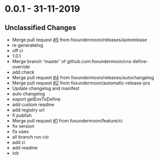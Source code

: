 # 0.0.1 - 31-11-2019

## Unclassified Changes

- Merge pull request [#5](https://github.com/foxundermoon/cra-define-override/issues5) from foxundermoon/releases/autorelease
- re generatelog
- off ci
- 1.0.1
- Merge branch 'master' of github.com:foxundermoon/cra-define-override
- add check
- Merge pull request [#4](https://github.com/foxundermoon/cra-define-override/issues4) from foxundermoon/releases/autochangelog
- Merge pull request [#2](https://github.com/foxundermoon/cra-define-override/issues2) from foxundermoon/automatic-release-prs
- Update changelog and manifest
- auto changelog
- export getEnvToDefine
- add custom  readme
- add registry url
- fi publish
- Merge pull request [#1](https://github.com/foxundermoon/cra-define-override/issues1) from foxundermoon/feature/ci
- fix version
- fix uses
- all branch run cio
- add ci
- add readme
- init

